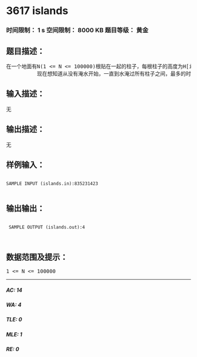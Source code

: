 # 3617 islands   
### 时间限制： 1 s     空间限制： 8000 KB     题目等级： 黄金  
## 题目描述：  

<pre>
在一个地面有N(1 <= N <= 100000)根贴在一起的柱子，每根柱子的高度为H[i]，当发生水灾时，水会慢慢淹没这些柱子，使得连续的没有被水完全淹没的柱子会形成一些孤岛。例如右图形成4个岛，左图形成两个岛。  
          现在想知道从没有淹水开始，一直到水淹过所有柱子之间，最多的时刻形成了多少个岛。
</pre>
  
  
## 输入描述：  

<pre>
无
</pre>
  
  
## 输出描述：  

<pre>
无
</pre>
  
  
## 样例输入：  

<pre><code>
SAMPLE INPUT (islands.in):835231423   

</code></pre>
  
  
## 输出输出：  

<pre><code>
 SAMPLE OUTPUT (islands.out):4  
  

</code></pre>
  
  
## 数据范围及提示：  

<pre>
1 <= N <= 100000
</pre>
  
  
***  

##### AC: 14  
##### WA: 4  
##### TLE: 0  
##### MLE: 1  
##### RE: 0  
